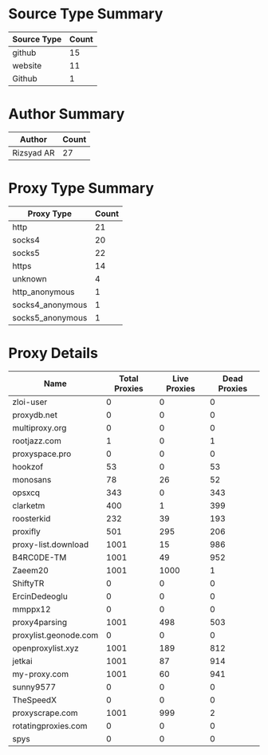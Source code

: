 # Source Type Summary

| Source Type | Count |
|-------------|-------|
| github | 15 |
| website | 11 |
| Github | 1 |


# Author Summary

| Author | Count |
|--------|-------|
| Rizsyad AR | 27 |


# Proxy Type Summary

| Proxy Type | Count |
|------------|-------|
| http | 21 |
| socks4 | 20 |
| socks5 | 22 |
| https | 14 |
| unknown | 4 |
| http_anonymous | 1 |
| socks4_anonymous | 1 |
| socks5_anonymous | 1 |


# Proxy Details

| Name | Total Proxies | Live Proxies | Dead Proxies |
|------|---------------|--------------|---------------|
| zloi-user | 0 | 0 | 0 |
| proxydb.net | 0 | 0 | 0 |
| multiproxy.org | 0 | 0 | 0 |
| rootjazz.com | 1 | 0 | 1 |
| proxyspace.pro | 0 | 0 | 0 |
| hookzof | 53 | 0 | 53 |
| monosans | 78 | 26 | 52 |
| opsxcq | 343 | 0 | 343 |
| clarketm | 400 | 1 | 399 |
| roosterkid | 232 | 39 | 193 |
| proxifly | 501 | 295 | 206 |
| proxy-list.download | 1001 | 15 | 986 |
| B4RC0DE-TM | 1001 | 49 | 952 |
| Zaeem20 | 1001 | 1000 | 1 |
| ShiftyTR | 0 | 0 | 0 |
| ErcinDedeoglu | 0 | 0 | 0 |
| mmppx12 | 0 | 0 | 0 |
| proxy4parsing | 1001 | 498 | 503 |
| proxylist.geonode.com | 0 | 0 | 0 |
| openproxylist.xyz | 1001 | 189 | 812 |
| jetkai | 1001 | 87 | 914 |
| my-proxy.com | 1001 | 60 | 941 |
| sunny9577 | 0 | 0 | 0 |
| TheSpeedX | 0 | 0 | 0 |
| proxyscrape.com | 1001 | 999 | 2 |
| rotatingproxies.com | 0 | 0 | 0 |
| spys | 0 | 0 | 0 |
